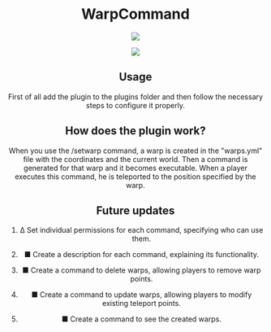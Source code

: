 <h1 align="center">WarpCommand</h1>

<div align="center">
 <img src="https://poggit.pmmp.io/shield.state/WarpCommand">

 
 [![](https://poggit.pmmp.io/shield.dl/WarpCommand)](https://poggit.pmmp.io/p/WarpCommand)

## Usage

First of all add the plugin to the plugins folder and then follow the necessary steps to configure it properly.

## How does the plugin work?

When you use the /setwarp command, a warp is created in the "warps.yml" file with the coordinates and the current world. Then a command is generated for that warp and it becomes executable. When a player executes this command, he is teleported to the position specified by the warp.

## Future updates
1. ∆ Set individual permissions for each command, specifying who can use them.
   
2. ■ Create a description for each command, explaining its functionality.
   
3. ■ Create a command to delete warps, allowing players to remove warp points.
   
4. ■ Create a command to update warps, allowing players to modify existing teleport points.

5. ■ Create a command to see the created warps.

